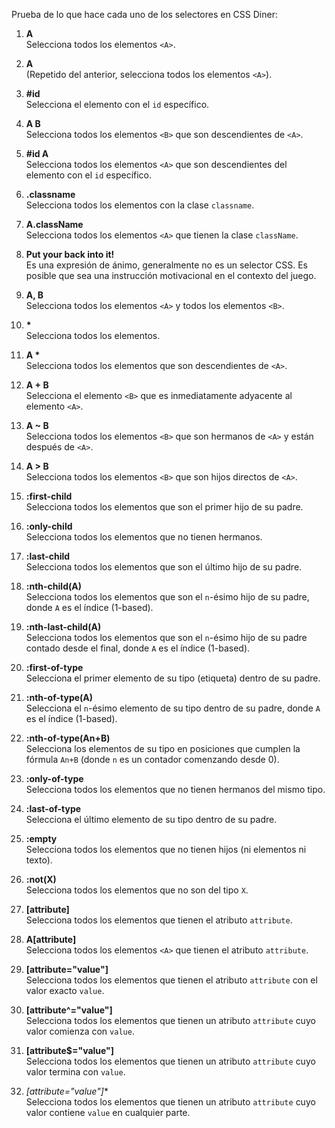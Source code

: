 Prueba de lo que hace cada uno de los selectores en CSS Diner:

1. **A**  
   Selecciona todos los elementos `<A>`.

2. **A**  
   (Repetido del anterior, selecciona todos los elementos `<A>`).

3. **#id**  
   Selecciona el elemento con el `id` específico.

4. **A B**  
   Selecciona todos los elementos `<B>` que son descendientes de `<A>`.

5. **#id A**  
   Selecciona todos los elementos `<A>` que son descendientes del elemento con el `id` específico.

6. **.classname**  
   Selecciona todos los elementos con la clase `classname`.

7. **A.className**  
   Selecciona todos los elementos `<A>` que tienen la clase `className`.

8. **Put your back into it!**  
   Es una expresión de ánimo, generalmente no es un selector CSS. Es posible que sea una instrucción motivacional en el contexto del juego.

9. **A, B**  
   Selecciona todos los elementos `<A>` y todos los elementos `<B>`.

10. **\***  
   Selecciona todos los elementos.

11. **A \***  
   Selecciona todos los elementos que son descendientes de `<A>`.

12. **A + B**  
   Selecciona el elemento `<B>` que es inmediatamente adyacente al elemento `<A>`.

13. **A ~ B**  
   Selecciona todos los elementos `<B>` que son hermanos de `<A>` y están después de `<A>`.

14. **A > B**  
   Selecciona todos los elementos `<B>` que son hijos directos de `<A>`.

15. **:first-child**  
   Selecciona todos los elementos que son el primer hijo de su padre.

16. **:only-child**  
   Selecciona todos los elementos que no tienen hermanos.

17. **:last-child**  
   Selecciona todos los elementos que son el último hijo de su padre.

18. **:nth-child(A)**  
   Selecciona todos los elementos que son el `n`-ésimo hijo de su padre, donde `A` es el índice (1-based).

19. **:nth-last-child(A)**  
   Selecciona todos los elementos que son el `n`-ésimo hijo de su padre contado desde el final, donde `A` es el índice (1-based).

20. **:first-of-type**  
   Selecciona el primer elemento de su tipo (etiqueta) dentro de su padre.

21. **:nth-of-type(A)**  
   Selecciona el `n`-ésimo elemento de su tipo dentro de su padre, donde `A` es el índice (1-based).

22. **:nth-of-type(An+B)**  
   Selecciona los elementos de su tipo en posiciones que cumplen la fórmula `An+B` (donde `n` es un contador comenzando desde 0).

23. **:only-of-type**  
   Selecciona todos los elementos que no tienen hermanos del mismo tipo.

24. **:last-of-type**  
   Selecciona el último elemento de su tipo dentro de su padre.

25. **:empty**  
   Selecciona todos los elementos que no tienen hijos (ni elementos ni texto).

26. **:not(X)**  
   Selecciona todos los elementos que no son del tipo `X`.

27. **[attribute]**  
   Selecciona todos los elementos que tienen el atributo `attribute`.

28. **A[attribute]**  
   Selecciona todos los elementos `<A>` que tienen el atributo `attribute`.

29. **[attribute="value"]**  
   Selecciona todos los elementos que tienen el atributo `attribute` con el valor exacto `value`.

30. **[attribute^="value"]**  
   Selecciona todos los elementos que tienen un atributo `attribute` cuyo valor comienza con `value`.

31. **[attribute$="value"]**  
   Selecciona todos los elementos que tienen un atributo `attribute` cuyo valor termina con `value`.

32. **[attribute*="value"]**  
   Selecciona todos los elementos que tienen un atributo `attribute` cuyo valor contiene `value` en cualquier parte.
